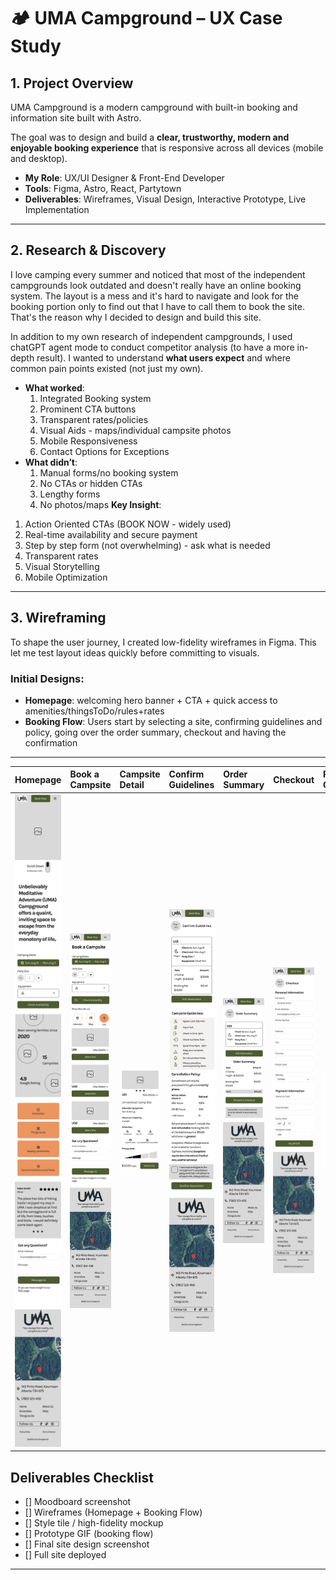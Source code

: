# 🏕 UMA Campground – UX Case Study  

## 1. Project Overview  
UMA Campground is a modern campground with built-in booking and information site built with Astro.

 The goal was to design and build a **clear, trustworthy, modern and enjoyable booking experience** that is responsive across all devices (mobile and desktop).

- **My Role**: UX/UI Designer & Front-End Developer  
- **Tools**: Figma, Astro, React, Partytown  
- **Deliverables**: Wireframes, Visual Design, Interactive Prototype, Live Implementation  

---

## 2. Research & Discovery  
I love camping every summer and noticed that most of the independent campgrounds look outdated and doesn't really have an online booking system. The layout is a mess and it's hard to navigate and look for the booking portion only to find out that I have to call them to book the site. That's the reason why I decided to design and build this site. 

In addition to my own research of independent campgrounds, I used chatGPT agent mode to conduct competitor analysis (to have a more in-depth result). I wanted to understand **what users expect** and where common pain points existed (not just my own). 

- **What worked**: 
  1. Integrated Booking system
  2. Prominent CTA buttons
  3. Transparent rates/policies
  4. Visual Aids - maps/individual campsite photos
  5. Mobile Responsiveness
  6. Contact Options for Exceptions 
- **What didn’t**: 
  1. Manual forms/no booking system
  2. No CTAs or hidden CTAs
  3. Lengthy forms
  4. No photos/maps 
**Key Insight**: 
1. Action Oriented CTAs (BOOK NOW - widely used)  
2. Real-time availability and secure payment
3. Step by step form (not overwhelming) - ask what is needed 
4. Transparent rates
5. Visual Storytelling
6. Mobile Optimization

---

## 3. Wireframing  
To shape the user journey, I created low-fidelity wireframes in Figma. This let me test layout ideas quickly before committing to visuals.  

### Initial Designs:
- **Homepage**: welcoming hero banner + CTA + quick access to amenities/thingsToDo/rules+rates 
- **Booking Flow**: Users start by selecting a site, confirming guidelines and policy, going over the order summary, checkout and having the confirmation 
---

| Homepage | Book a Campsite | Campsite Detail | Confirm Guidelines | Order Summary | Checkout | Payment Confirmation |
|:---|:---|:---|:---|:---|:---|:---|
| <img src="./public/lofi-home-wireframe.png" alt="Homepage" width="200"/> | <img src="./public/lofi-book-a-campsite-wireframe.png" alt="Book a Campsite" width="200"/> | <img src="./public/lofi-campsite-details.png" alt="Campsite Detail" width="200"/> | <img src="./public/lofi-confirm-guidelines.png" alt="Confirm Guidelines" width="200"/> | <img src="./public/lofi-order-summary.png" alt="Order Summary" width="200"/> | <img src="./public/lofi-checkout.png" alt="Checkout" width="200"/> | <img src="./public/lofi-order-confirmation.png" alt="Payment Confirmation" width="200"/> |



##  Deliverables Checklist  
- [] Moodboard screenshot  
- [] Wireframes (Homepage + Booking Flow)  
- [] Style tile / high-fidelity mockup  
- [] Prototype GIF (booking flow)  
- [] Final site design screenshot  
- [] Full site deployed

---
